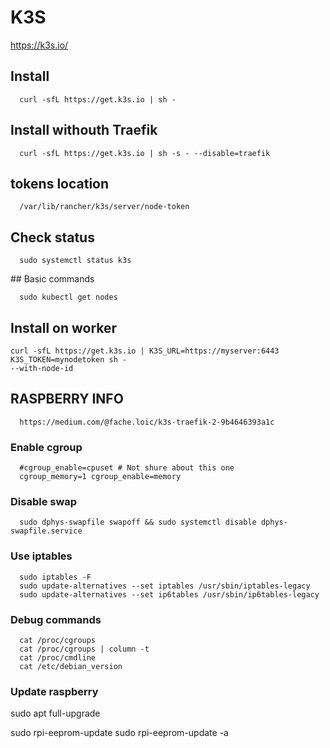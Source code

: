 # K3S 
https://k3s.io/

## Install
```
  curl -sfL https://get.k3s.io | sh -
```
## Install withouth Traefik
```
  curl -sfL https://get.k3s.io | sh -s - --disable=traefik
```
## tokens location
```
  /var/lib/rancher/k3s/server/node-token
```
## Check status
```
  sudo systemctl status k3s
```
## Basic commands
```
  sudo kubectl get nodes
```

## Install on worker
```
curl -sfL https://get.k3s.io | K3S_URL=https://myserver:6443 K3S_TOKEN=mynodetoken sh -
--with-node-id
```

## RASPBERRY INFO
```
  https://medium.com/@fache.loic/k3s-traefik-2-9b4646393a1c
```

### Enable cgroup
```
  #cgroup_enable=cpuset # Not shure about this one
  cgroup_memory=1 cgroup_enable=memory
```                  

### Disable swap
```
  sudo dphys-swapfile swapoff && sudo systemctl disable dphys-swapfile.service
```

### Use iptables
```
  sudo iptables -F
  sudo update-alternatives --set iptables /usr/sbin/iptables-legacy
  sudo update-alternatives --set ip6tables /usr/sbin/ip6tables-legacy
```

### Debug commands
```
  cat /proc/cgroups
  cat /proc/cgroups | column -t
  cat /proc/cmdline
  cat /etc/debian_version
```

### Update raspberry 

sudo apt full-upgrade


sudo rpi-eeprom-update
sudo rpi-eeprom-update -a
